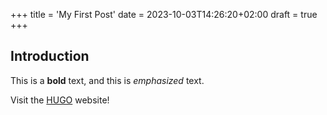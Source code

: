 +++
title = 'My First Post'
date = 2023-10-03T14:26:20+02:00
draft = true
+++

## Introduction

This is a **bold** text, and this is *emphasized* text. 

Visit the [HUGO](https://gohugo.io) website!
